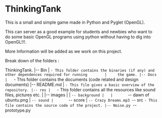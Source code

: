 ThinkingTank
============

This is a small and simple game made in Python and Pyglet (OpenGL).

This can server as a good example for students and newbies who want to do
some basic OpenGL programs using python without having to dig into OpenGL!!!.


More Information will be added as we work on this project.




Break down of the folders :


ThinkingTank.
	    |-- Bin
	    |	`- This folder contains the binaries (if any) and other dependences required for running 	    |	  the game.
	    |-- Docs
	    | 	`- This folder contains the documents (code related and design documents)
	    |-- README.md
	    |	`- This file gives a basic overview of the repository.
	    |-- res
 	    |	`- This folder contains all the resources like sound files, pictures etc.
	    |   |-- images
	    |   |   `-- background
	    |   |       `-- dawn of ubuntu.png
	    |   `-- sound
	    |       `-- score
	    |           `-- Crazy Dreams.mp3
	      `-- src
		  `- This file contains the source code of the project.
	             |-- Noise.py
	       	     `-- prototype.py


